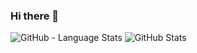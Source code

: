 ### Hi there 👋
![GitHub - Language Stats](https://github-readme-stats.vercel.app/api/top-langs/?username=yjqiang&layout=compact)
![GitHub Stats](https://github-readme-stats.vercel.app/api?username=yjqiang&count_private=true&show_icons=true)
